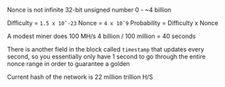 Nonce is not infinite
32-bit unsigned number
0 - ~4 billion

Difficulty = `1.5 x 10ˆ-23`
Nonce = `4 x 10ˆ9`
Probability = Difficulty x Nonce

A modest miner does 100 MH/s
4 billion / 100 million = 40 seconds

There is another field in the block called `timestamp` that updates every second, so you essentially only have 1 second to go through the entire nonce range in order to guarantee a golden 

Current hash of the network is 22 million trillion H/S

